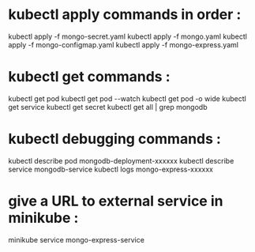 # kubectl apply commands in order :
<n>kubectl apply -f mongo-secret.yaml
 kubectl apply -f mongo.yaml
<n>kubectl apply -f mongo-configmap.yaml 
kubectl apply -f mongo-express.yaml

# kubectl get commands :
<n>kubectl get pod
<n>kubectl get pod --watch
<n>kubectl get pod -o wide
<n>kubectl get service
<n>kubectl get secret
<n>kubectl get all | grep mongodb

# kubectl debugging commands :
<n>kubectl describe pod mongodb-deployment-xxxxxx
<n>kubectl describe service mongodb-service
<n>kubectl logs mongo-express-xxxxxx

# give a URL to external service in minikube :
<n>minikube service mongo-express-service
